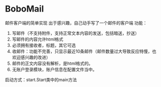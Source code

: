 # BoboMail
邮件客户端的简单实现
出于感兴趣，自己动手写了一个邮件的客户端
功能：
  1. 写邮件（不支持附件，支持正常文本内容的发送，包括暗送，抄送）
  2. 写邮件的内容允许html格式
  3. 必须拥有接收者，标题，其它可选
  4. 收邮件：功能不完善，只显示最近10条邮件（邮件数量过大导致反应特慢，也欢迎感兴趣的改进）
  5. 邮件的正文内容没有解析，是html格式的。
  6. 无账户登录模块，账户信息在配置文件当中。
  
  
启动方式：start.Start类中的main方法
